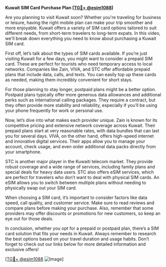 **Kuwait SIM Card Purchase Plan [[TG💪+ @esim1088](https://t.me/s/esim1088)]**

Are you planning to visit Kuwait soon? Whether you're traveling for business or leisure, having the right mobile plan can make your trip smoother and more enjoyable. Kuwait offers a variety of SIM card options tailored to suit different needs, from short-term travelers to long-term expats. In this video, we'll break down everything you need to know about purchasing a Kuwait SIM card.

First off, let’s talk about the types of SIM cards available. If you’re just visiting Kuwait for a few days, you might want to consider a prepaid SIM card. These are perfect for tourists who need temporary access to local networks. Companies like Zain, VIVA, and STC offer affordable prepaid plans that include data, calls, and texts. You can easily top up these cards as needed, making them incredibly convenient for short stays.

For those planning to stay longer, postpaid plans might be a better option. Postpaid plans typically offer more generous data allowances and additional perks such as international calling packages. They require a contract, but they often provide more stability and reliability, especially if you’ll be using your phone frequently for work or personal use.

Now, let’s dive into what makes each provider unique. Zain is known for its competitive pricing and extensive network coverage across Kuwait. Their prepaid plans start at very reasonable rates, with data bundles that can last you for several days. VIVA, on the other hand, offers high-speed internet and innovative digital services. Their apps allow you to manage your account, check usage, and even order additional data packs directly from your smartphone.

STC is another major player in the Kuwaiti telecom market. They provide robust coverage and a wide range of services, including family plans and special deals for heavy data users. STC also offers eSIM services, which are perfect for travelers who don’t want to deal with physical SIM cards. An eSIM allows you to switch between multiple plans without needing to physically swap out your SIM card.

When choosing a SIM card, it’s important to consider factors like data speed, call quality, and customer service. Make sure to read reviews and compare plans before making your purchase. Also, remember that some providers may offer discounts or promotions for new customers, so keep an eye out for those deals.

In conclusion, whether you opt for a prepaid or postpaid plan, there’s a SIM card solution that fits your needs in Kuwait. Always remember to research the best options based on your travel duration and usage habits. Don’t forget to check out our links below for more detailed information and exclusive offers!

[[TG💪+ @esim1088](https://t.me/s/esim1088) ![Image](https://i.postimg.cc/Y0z9fWf4/image.png)]